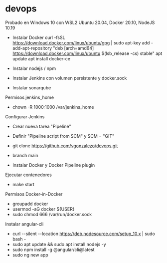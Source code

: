 # devops
Probado en Windows 10 con WSL2 Ubuntu 20.04, Docker 20.10, NodeJS 10.19

- Instalar Docker
curl -fsSL https://download.docker.com/linux/ubuntu/gpg | sudo apt-key add -
add-apt-repository "deb [arch=amd64] https://download.docker.com/linux/ubuntu $(lsb_release -cs) stable"
apt update
apt install docker-ce

- Instalar nodejs / npm
- Instalar Jenkins con volumen persistente y docker.sock
- Instalar sonarqube

Permisos jenkins_home
- chown -R 1000:1000 /var/jenkins_home

Configurar Jenkins
- Crear nueva tarea "Pipeline"
- Definir "Pipeline script from SCM" y SCM = "GIT"
- git clone https://github.com/vgonzalezo/devops.git
- branch main

- Instalar Docker y Docker Pipeline plugin

Ejecutar contenedores
- make start

Permisos Docker-in-Docker
- groupadd docker
- usermod -aG docker ${USER}
- sudo chmod 666 /var/run/docker.sock

Instalar angular-cli
- curl --silent --location https://deb.nodesource.com/setup_10.x  | sudo bash -
- sudo apt update && sudo apt install nodejs -y
- sudo npm install -g @angular/cli@latest
- sudo ng new app